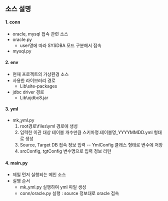 ## 소스 설명

#### 1. conn
  - oracle, mysql 접속 관련 소스
  - oracle.py
    - user명에 따라 SYSDBA 모드 구분해서 접속
  - mysql.py
  
#### 2. env
  - 현재 프로젝트의 가상환경 소스
  - 사용한 라이브러리 경로
    - Lib\site-packages
  - jdbc driver 경로
    - Lib\ojdbc8.jar
  
#### 3. yml
  - mk_yml.py
    1. root경로\files\yml 경로에 생성
    2. 입력한 이관 대상 테이블 개수만큼 스키마명.테이블명_YYYYMMDD.yml 형태로 생성
    3. Source, Target DB 접속 정보 입력 -- YmlConfig 클래스 형태로 변수에 저장
    4. srcConfig, tgtConfig 변수명으로 입력 정보 리턴 
   
#### 4. main.py
  - 제일 먼저 실행되는 메인 소스
  - 실행 순서
    - mk_yml.py 실행하여 yml 파일 생성
    - conn/oracle.py 실행 : source 정보대로 oracle 접속
